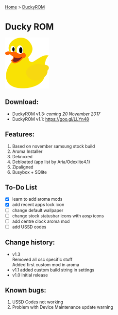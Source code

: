 [Home](/index.md)     >     [DuckyROM](/duckyrom.md)
# Ducky ROM
<img src="img/ducky.png" height="166" width="144"/>

## Download:

- DuckyROM v1.3: _coming 20 November 2017_
- DuckyROM v1.1: https://goo.gl/LLYn48

## Features:
1. Based on november samsung stock build
2. Aroma Installer
3. Deknoxed
4. Debloated (app list by Aria/Odexlite4.1)
5. Zipaligned
6. Busybox + SQlite

## To-Do List
- [x] learn to add aroma mods
- [x] add recent apps lock icon
- [ ] change default wallpaper
- [ ] change stock statusbar icons with aosp icons
- [ ] add centre clock aroma mod
- [ ] add USSD codes

## Change history:
- v1.3 <br/>
  Removed all csc specific stuff <br/>
  Added first custom mod in aroma
- v1.1 added custom build string in settings
- v1.0 Initial release

## Known bugs:
1. USSD Codes not working
2. Problem with Device Maintenance update warning
